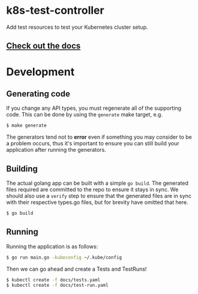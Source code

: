 # k8s-test-controller

Add test resources to test your Kubernetes cluster setup.

[Check out the docs](https://srossross.github.io/k8s-test-controller/)
---

# Development

## Generating code

If you change any API types, you must regenerate all of the supporting code.
This can be done by using the `generate` make target, e.g.

```bash
$ make generate
```

The generators tend not to **error** even if something you may consider to be a
problem occurs, thus it's important to ensure you can still build your
application after running the generators.

## Building

The actual golang app can be built with a simple `go build`. The generated
files required are committed to the repo to ensure it stays in sync. We should
also use a `verify` step to ensure that the generated files are in sync with
their respective types.go files, but for brevity have omitted that here.

```bash
$ go build
```

## Running

Running the application is as follows:

```bash
$ go run main.go -kubeconfig ~/.kube/config
```

Then we can go ahead and create a Tests and TestRuns!

```bash
$ kubectl create -f docs/tests.yaml
$ kubectl create -f docs/test-run.yaml
```

